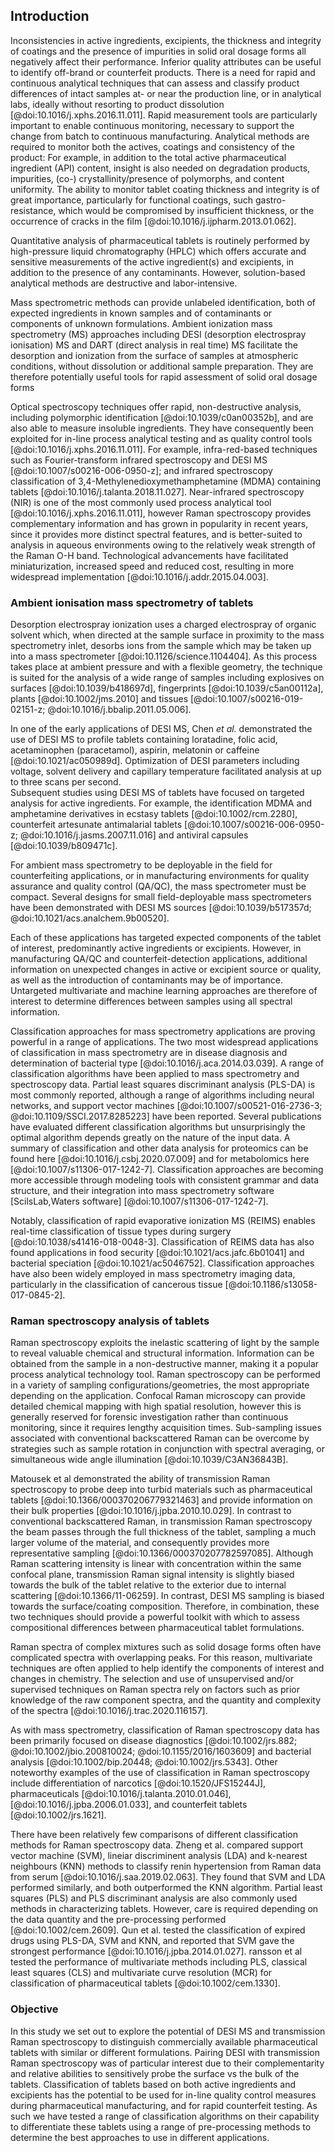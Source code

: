 ## Introduction
Inconsistencies in active ingredients, excipients, the thickness and integrity of coatings and the presence of impurities in solid oral dosage forms all negatively affect their performance. 
Inferior quality attributes can be useful to identify off-brand or counterfeit products. 
There is a need for rapid and continuous analytical techniques that can assess and classify product differences of intact samples at- or near the production line, or in analytical labs, ideally without resorting to product dissolution [@doi:10.1016/j.xphs.2016.11.011]. 
Rapid measurement tools are particularly important to enable continuous monitoring, necessary to support the change from batch to continuous manufacturing. 
Analytical methods are required to monitor both the actives, coatings and consistency of the product: For example, in addition to the total active pharmaceutical ingredient (API) content, insight is also needed on degradation products, impurities, (co-) crystallinity/presence of polymorphs, and content uniformity. 
The ability to monitor tablet coating thickness and integrity is of great importance, particularly for functional coatings, such gastro-resistance, which would be compromised by insufficient thickness, or the occurrence of cracks in the film [@doi:10.1016/j.ijpharm.2013.01.062]. 

Quantitative analysis of pharmaceutical tablets is routinely performed by high-pressure liquid chromatography (HPLC) which offers accurate and sensitive measurements of the active ingredient(s) and excipients, in addition to the presence of any contaminants. 
However, solution-based analytical methods are destructive and labor-intensive.  

Mass spectrometric methods can provide unlabeled identification, both of expected ingredients in known samples and of contaminants or components of unknown formulations. 
Ambient ionization mass spectrometry (MS) approaches including DESI (desorption electrospray ionisation) MS and DART (direct analysis in real time) MS facilitate the desorption and ionization from the surface of samples at atmospheric conditions, without dissolution or additional sample preparation. 
They are therefore potentially useful tools for rapid assessment of solid oral dosage forms 

Optical spectroscopy techniques offer rapid, non-destructive analysis, including polymorphic identification [@doi:10.1039/c0an00352b], and are also able to measure insoluble ingredients. 
They have consequently been exploited for in-line process analytical testing and as quality control tools [@doi:10.1016/j.xphs.2016.11.011]. 
For example, infra-red-based techniques such as Fourier-transform infrared spectroscopy and DESI MS [@doi:10.1007/s00216-006-0950-z]; and infrared spectroscopy classification of 3,4-Methylenedioxymethamphetamine (MDMA) containing tablets [@doi:10.1016/j.talanta.2018.11.027].
Near-infrared spectroscopy (NIR) is one of the most commonly used process analytical tool [@doi:10.1016/j.xphs.2016.11.011], however Raman spectroscopy provides complementary information and has grown in popularity in recent years, since it provides more distinct spectral features, and is better-suited to analysis in aqueous environments owing to the relatively weak strength of the Raman O-H band. 
Technological advancements have facilitated miniaturization, increased speed and reduced cost, resulting in more widespread implementation [@doi:10.1016/j.addr.2015.04.003]. 

### Ambient ionisation mass spectrometry of tablets

Desorption electrospray ionization uses a charged electrospray of organic solvent which, when directed at the sample surface in proximity to the mass spectrometry inlet, desorbs ions from the sample which may be taken up into a mass spectrometer [@doi:10.1126/science.1104404]. 
As this process takes place at ambient pressure and with a flexible geometry, the technique is suited for the analysis of a wide range of samples including explosives on surfaces [@doi:10.1039/b418697d], fingerprints [@doi:10.1039/c5an00112a], plants [@doi:10.1002/jms.2010] and tissues [@doi:10.1007/s00216-019-02151-z; @doi:10.1016/j.bbalip.2011.05.006].

In one of the early applications of DESI MS, Chen *et al.* demonstrated the use of DESI MS to profile tablets containing loratadine, folic acid, acetaminophen (paracetamol), aspirin, melatonin or caffeine [@doi:10.1021/ac050989d]. 
Optimization of DESI parameters including voltage, solvent delivery and capillary temperature facilitated analysis at up to three scans per second.  
Subsequent studies using DESI MS of tablets have focused on targeted analysis for active ingredients. For example, the identification MDMA and amphetamine derivatives in ecstasy tablets [@doi:10.1002/rcm.2280], counterfeit artesunate antimalarial tablets [@doi:10.1007/s00216-006-0950-z; @doi:10.1016/j.jasms.2007.11.016] and antiviral capsules [@doi:10.1039/b809471c].

For ambient mass spectrometry to be deployable in the field for counterfeiting applications, or in manufacturing environments for quality assurance and quality control (QA/QC), the mass spectrometer must be compact. 
Several designs for small field-deployable mass spectrometers have been demonstrated with DESI MS sources [@doi:10.1039/b517357d; @doi:10.1021/acs.analchem.9b00520].

Each of these applications has targeted expected components of the tablet of interest, predominantly active ingredients or excipients. 
However, in manufacturing QA/QC and counterfeit-detection applications, additional information on unexpected changes in active or excipient source or quality, as well as the introduction of contaminants may be of importance. 
Untargeted multivariate and machine learning approaches are therefore of interest to determine differences between samples using all spectral information. 

Classification approaches for mass spectrometry applications are proving powerful in a range of applications. The two most widespread applications of classification in mass spectrometry are in disease diagnosis and determination of bacterial type [@doi:10.1016/j.aca.2014.03.039]. 
A range of classification algorithms have been applied to mass spectrometry and spectroscopy data. Partial least squares discriminant analysis (PLS-DA) is most commonly reported, although a range of algorithms including neural networks, and support vector machines [@doi:10.1007/s00521-016-2736-3; @doi:10.1109/SSCI.2017.8285223] have been reported. 
Several publications have evaluated different classification algorithms but unsurprisingly the optimal algorithm depends greatly on the nature of the input data. A summary of classification and other data analysis for proteomics can be found here [@doi:10.1016/j.csbj.2020.07.009] and for metabolomics here [@doi:10.1007/s11306-017-1242-7]. 
Classification approaches are becoming more accessible through modeling tools with consistent grammar and data structure, and their integration into mass spectrometry software [ScilsLab,Waters software] [@doi:10.1007/s11306-017-1242-7]. 

Notably, classification of rapid evaporative ionization MS (REIMS) enables real-time classification of tissue types during surgery [@doi:10.1038/s41416-018-0048-3]. 
Classification of REIMS data has also found applications in food security [@doi:10.1021/acs.jafc.6b01041] and bacterial speciation [@doi:10.1021/ac5046752]. 
Classification approaches have also been widely employed in mass spectrometry imaging data, particularly in the classification of cancerous tissue [@doi:10.1186/s13058-017-0845-2].

### Raman spectroscopy analysis of tablets

Raman spectroscopy exploits the inelastic scattering of light by the sample to reveal valuable chemical and structural information. Information can be obtained from the sample in a non-destructive manner, making it a popular process analytical technology tool. 
Raman spectroscopy can be performed in a variety of sampling configurations/geometries, the most appropriate depending on the application. 
Confocal Raman microscopy can provide detailed chemical mapping with high spatial resolution, however this is generally reserved for forensic investigation rather than continuous monitoring, since it requires lengthy acquisition times. 
Sub-sampling issues associated with conventional backscattered Raman can be overcome by strategies such as sample rotation in conjunction with spectral averaging, or simultaneous wide angle illumination [@doi:10.1039/C3AN36843B].  

Matousek et al demonstrated the ability of transmission Raman spectroscopy to probe deep into turbid materials such as pharmaceutical tablets [@doi:10.1366/000370206779321463] and provide information on their bulk properties [@doi:10.1016/j.jpba.2010.10.029]. 
In contrast to conventional backscattered Raman, in transmission Raman spectroscopy the beam passes through the full thickness of the tablet, sampling a much larger volume of the material, and consequently provides more representative sampling [@doi:10.1366/000370207782597085].
 Although Raman scattering intensity is linear with concentration within the same confocal plane, transmission Raman signal intensity is slightly biased towards the bulk of the tablet relative to the exterior due to internal scattering [@doi:10.1366/11-06259]. 
 In contrast, DESI MS sampling is biased towards the surface/coating composition. Therefore, in combination, these two techniques should provide a powerful toolkit with which to assess compositional differences between pharmaceutical tablet formulations.  

Raman spectra of complex mixtures such as solid dosage forms often have complicated spectra with overlapping peaks. 
For this reason, multivariate techniques are often applied to help identify the components of interest and changes in chemistry. 
The selection and use of unsupervised and/or supervised techniques on Raman spectra rely on factors such as prior knowledge of the raw component spectra, and the quantity and complexity of the spectra [@doi:10.1016/j.trac.2020.116157].

As with mass spectrometry, classification of Raman spectroscopy data has been primarily focused on disease diagnostics [@doi:10.1002/jrs.882; @doi:10.1002/jbio.200810024; @doi:10.1155/2016/1603609] and bacterial analysis [@doi:10.1002/bip.20448; @doi:10.1002/jrs.5343]. Other noteworthy examples of the use of classification in Raman spectroscopy include differentiation of narcotics [@doi:10.1520/JFS15244J], pharmaceuticals [@doi:10.1016/j.talanta.2010.01.046], [@doi:10.1016/j.jpba.2006.01.033], and counterfeit tablets [@doi:10.1002/jrs.1621]. 

There have been relatively few comparisons of different classification methods for Raman spectroscopy data. 
Zheng et al. compared support vector machine (SVM), lineiar discriminent analysis (LDA) and k-nearest neighbours (KNN) methods to classify renin hypertension from Raman data from serum [@doi:10.1016/j.saa.2019.02.063]. 
They found that SVM and LDA performed similarly, and both outperformed the KNN algorithm.  Partial least squares (PLS) and PLS discriminant analysis are also commonly used methods in characterizing tablets. However, care is required depending on the data quantity and the pre-processing performed  [@doi:10.1002/cem.2609]. 
Qun et al. tested the classification of expired drugs using PLS-DA, SVM and KNN, and reported that SVM gave the strongest performance [@doi:10.1016/j.jpba.2014.01.027].
ransson et al tested the performance of multivariate methods including PLS, classical least squares (CLS) and multivariate curve resolution (MCR) for classification of pharmaceutical tablets [@doi:10.1002/cem.1330]. 


### Objective
In this study we set out to explore the potential of DESI MS and transmission Raman spectroscopy to distinguish commercially available pharmaceutical tablets with similar or different formulations. 
Pairing DESI with transmission Raman spectroscopy was of particular interest due to their complementarity and relative abilities to sensitively probe the surface vs the bulk of the tablets. 
Classification of tablets based on both active ingredients and excipients has the potential to be used for in-line quality control measures during pharmaceutical manufacturing, and for rapid counterfeit testing. 
As such we have tested a range of classification algorithms on their capability to differentiate these tablets using a range of pre-processing methods to determine the best approaches to use in different applications. 
